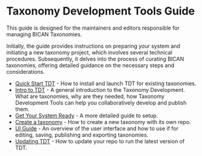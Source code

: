 # Taxonomy Development Tools Guide

This guide is designed for the maintainers and editors responsible for managing BICAN Taxonomies.

Initially, the guide provides instructions on preparing your system and initiating a new taxonomy project, which involves several technical procedures.
Subsequently, it delves into the process of curating BICAN taxonomies, offering detailed guidance on the necessary steps and considerations.

- [Quick Start TDT](QuickStart.md) - How to install and launch TDT for existing taxonomies.
- [Intro to TDT](Intro_to_TDT.md) - A general introduction to the Taxonomy Development. What are taxonomies, why are they needed, how Taxonomy Development Tools can help you collaboratively develop and publish them.
- [Get Your System Ready](Build.md) - A more detailed guide to setup.
- [Create a taxonomy](NewRepo.md) - How to create a new taxonomy with its own repo.
- [UI Guide](UserInterface.md) - An overview of the user interface and how to use if for editing, saving, publishing and exporting taxonomies.
- [Updating TDT](Update.md) - How to update your repo to run the latest version of TDT.

